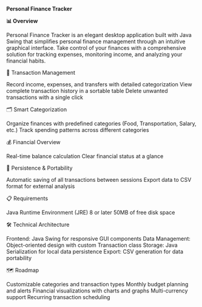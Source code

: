 **Personal Finance Tracker**


**📊 Overview**



Personal Finance Tracker is an elegant desktop application built with Java Swing that simplifies personal finance management through an intuitive graphical interface. Take control of your finances with a comprehensive solution for tracking expenses, monitoring income, and analyzing your financial habits.

📝 Transaction Management

Record income, expenses, and transfers with detailed categorization
View complete transaction history in a sortable table
Delete unwanted transactions with a single click


🗂️ Smart Categorization

Organize finances with predefined categories (Food, Transportation, Salary, etc.)
Track spending patterns across different categories


💰 Financial Overview

Real-time balance calculation
Clear financial status at a glance


🔄 Persistence & Portability

Automatic saving of all transactions between sessions
Export data to CSV format for external analysis


📋 Requirements

Java Runtime Environment (JRE) 8 or later
50MB of free disk space

🛠️ Technical Architecture

Frontend: Java Swing for responsive GUI components
Data Management: Object-oriented design with custom Transaction class
Storage: Java Serialization for local data persistence
Export: CSV generation for data portability

🗺️ Roadmap

 Customizable categories and transaction types
 Monthly budget planning and alerts
 Financial visualizations with charts and graphs
 Multi-currency support
 Recurring transaction scheduling
